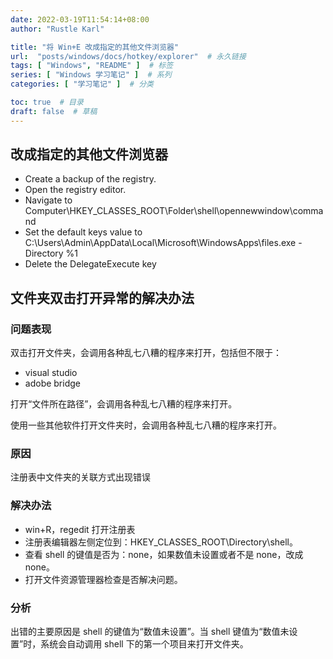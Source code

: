 ```yaml
---
date: 2022-03-19T11:54:14+08:00
author: "Rustle Karl"

title: "将 Win+E 改成指定的其他文件浏览器"
url:  "posts/windows/docs/hotkey/explorer"  # 永久链接
tags: [ "Windows", "README" ]  # 标签
series: [ "Windows 学习笔记" ]  # 系列
categories: [ "学习笔记" ]  # 分类

toc: true  # 目录
draft: false  # 草稿
---
```


## 改成指定的其他文件浏览器

- Create a backup of the registry.
- Open the registry editor.
- Navigate to Computer\HKEY_CLASSES_ROOT\Folder\shell\opennewwindow\command
- Set the default keys value to C:\Users\Admin\AppData\Local\Microsoft\WindowsApps\files.exe -Directory %1
- Delete the DelegateExecute key

## 文件夹双击打开异常的解决办法

### 问题表现

双击打开文件夹，会调用各种乱七八糟的程序来打开，包括但不限于：

- visual studio
- adobe bridge

打开“文件所在路径”，会调用各种乱七八糟的程序来打开。

使用一些其他软件打开文件夹时，会调用各种乱七八糟的程序来打开。

### 原因

注册表中文件夹的关联方式出现错误

### 解决办法

- win+R，regedit 打开注册表
- 注册表编辑器左侧定位到：HKEY_CLASSES_ROOT\Directory\shell。
- 查看 shell 的键值是否为：none，如果数值未设置或者不是 none，改成 none。
- 打开文件资源管理器检查是否解决问题。

### 分析

出错的主要原因是 shell 的键值为“数值未设置”。当 shell 键值为“数值未设置”时，系统会自动调用 shell 下的第一个项目来打开文件夹。

